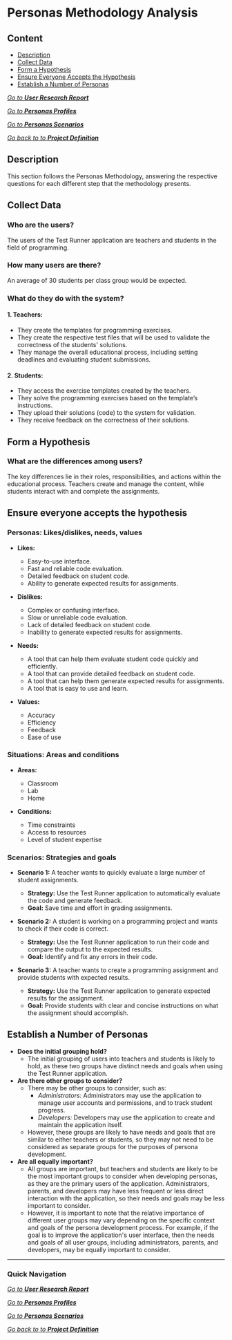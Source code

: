 # Personas Methodology Analysis

## Content
- [Description](#description)
- [Collect Data](#collect-data)
- [Form a Hypothesis](#form-a-hypothesis)
- [Ensure Everyone Accepts the Hypothesis](#ensure-everyone-accepts-the-hypothesis)
- [Establish a Number of Personas](#establish-a-number-of-personas)

[*Go to **User Research Report***](../User%20Research/survey%20(students).md)

[*Go to **Personas Profiles***](./Personas%20Profiles.md)

[*Go to **Personas Scenarios***](./Personas%20Scenarios.md)

[*Go back to to **Project Definition***](../../README.md)

## Description
This section follows the Personas Methodology, answering the respective questions for each different step that the methodology presents.

## Collect Data

### Who are the users?
The users of the Test Runner application are teachers and students in the field of programming.

### How many users are there?
An average of 30 students per class group would be expected.

### What do they do with the system?
#### 1. **Teachers**:
* They create the templates for programming exercises.
* They create the respective test files that will be used to validate the correctness of the students' solutions.
* They manage the overall educational process, including setting deadlines and evaluating student submissions.
#### 2. **Students**:
* They access the exercise templates created by the teachers.
* They solve the programming exercises based on the template’s instructions.
* They upload their solutions (code) to the system for validation.
* They receive feedback on the correctness of their solutions.

## Form a Hypothesis
### What are the differences among users?
The key differences lie in their roles, responsibilities, and actions within the educational process. Teachers create and manage the content, while students interact with and complete the assignments.

## Ensure everyone accepts the hypothesis 

### **Personas: Likes/dislikes, needs, values** 

* **Likes:** 
    * Easy-to-use interface.
    * Fast and reliable code evaluation.
    * Detailed feedback on student code.
    * Ability to generate expected results for assignments.

* **Dislikes:**
    * Complex or confusing interface.
    * Slow or unreliable code evaluation.
    * Lack of detailed feedback on student code.
    * Inability to generate expected results for assignments.

* **Needs:** 
    * A tool that can help them evaluate student code quickly and efficiently.
    * A tool that can provide detailed feedback on student code.
    * A tool that can help them generate expected results for assignments.
    * A tool that is easy to use and learn.

* **Values:**
    * Accuracy
    * Efficiency
    * Feedback
    * Ease of use

### **Situations: Areas and conditions**
* **Areas:**
    * Classroom
    * Lab
    * Home

* **Conditions:**
    * Time constraints
    * Access to resources
    * Level of student expertise

### **Scenarios: Strategies and goals**
* **Scenario 1:** A teacher wants to quickly evaluate a large number of student assignments.
    * **Strategy:** Use the Test Runner application to automatically evaluate the code and generate feedback.
    * **Goal:** Save time and effort in grading assignments.

* **Scenario 2:** A student is working on a programming project and wants to check if their code is correct.
    * **Strategy:** Use the Test Runner application to run their code and compare the output to the expected results.
    * **Goal:** Identify and fix any errors in their code.

* **Scenario 3:** A teacher wants to create a programming assignment and provide students with expected results.
    * **Strategy:** Use the Test Runner application to generate expected results for the assignment.
    * **Goal:** Provide students with clear and concise instructions on what the assignment should accomplish.

## Establish a Number of Personas 

* **Does the initial grouping hold?**
    * The initial grouping of users into teachers and students is likely to hold, as these two groups have distinct needs and goals when using the Test Runner application. 
* **Are there other groups to consider?** 
    * There may be other groups to consider, such as: 
        * *Administrators:* Administrators may use the application to manage user accounts and permissions, and to track student progress. 
        * *Developers:* Developers may use the application to create and maintain the application itself. 
    * However, these groups are likely to have needs and goals that are similar to either teachers or students, so they may not need to be considered as separate groups for the purposes of persona development. 
* **Are all equally important?**
    * All groups are important, but teachers and students are likely to be the most important groups to consider when developing personas, as they are the primary users of the application. Administrators, parents, and developers may have less frequent or less direct interaction with the application, so their needs and goals may be less important to consider. 
    * However, it is important to note that the relative importance of different user groups may vary depending on the specific context and goals of the persona development process. For example, if the goal is to improve the application's user interface, then the needs and goals of all user groups, including administrators, parents, and developers, may be equally important to consider.

---
### Quick Navigation

[*Go to **User Research Report***](../User%20Research/survey%20(students).md)

[*Go to **Personas Profiles***](./Personas%20Profiles.md)

[*Go to **Personas Scenarios***](./Personas%20Scenarios.md)

[*Go back to to **Project Definition***](../../README.md)
